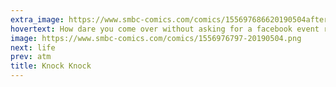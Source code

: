 ```yaml
---
extra_image: https://www.smbc-comics.com/comics/155697686620190504after.png
hovertext: How dare you come over without asking for a facebook event rsvp first?!
image: https://www.smbc-comics.com/comics/1556976797-20190504.png
next: life
prev: atm
title: Knock Knock
---
```

